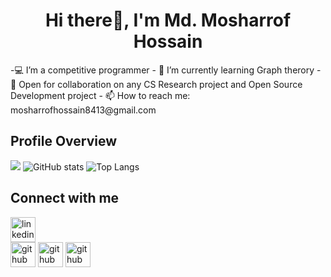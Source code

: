 
<!--
**Mosharrof8413/Mosharrof8413** is a ✨ _special_ ✨ repository because its `README.md` (this file) appears on your GitHub profile.

Here are some ideas to get you started:

- 🔭 I’m currently working on ...
- 🌱 I’m currently learning ...
- 👯 I’m looking to collaborate on ...
- 🤔 I’m looking for help with ...
- 💬 Ask me about ...
- 📫 How to reach me: ...
- 😄 Pronouns: ...
- ⚡ Fun fact: ...
-->
<h1 align="center">Hi there👋, I'm Md. Mosharrof Hossain</h1>
-💻  I’m a competitive programmer
- 🌱 I’m currently learning Graph therory
- 👯 Open for collaboration on any CS Research project and Open Source Development project
- 📫 How to reach me: mosharrofhossain8413@gmail.com

## Profile Overview
![](https://komarev.com/ghpvc/?username=Mosharrof8413)
![GitHub stats](https://github-readme-stats.vercel.app/api?username=Mosharrof8413&show_icons=true&theme=tokyonight&count_private=true)
![Top Langs](https://github-readme-stats.vercel.app/api/top-langs/?username=Mosharrof8413&layout=compact&langs_count=10)
## Connect with me
[<img src='https://cdn.jsdelivr.net/npm/simple-icons@3.0.1/icons/linkedin.svg' alt='linkedin' height='40'>](https://www.linkedin.com/in/mosharrof8413/)  
[<img src='https://cdn.jsdelivr.net/npm/simple-icons@3.0.1/icons/github.svg' alt='github' height='40'>](https://leetcode.com/mosharrof8413/) 
[<img src='https://cdn.jsdelivr.net/npm/simple-icons@3.0.1/icons/github.svg' alt='github' height='40'>](https://github.com/Mosharrof8413)
[<img src='https://cdn.jsdelivr.net/npm/simple-icons@3.0.1/icons/github.svg' alt='github' height='40'>](https://codeforces.com/profile/Mosharrof13)
  
